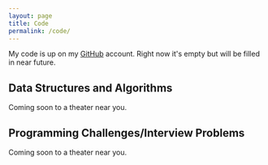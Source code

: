 ```yaml
---
layout: page
title: Code
permalink: /code/
---
```


My code is up on my [GitHub](https://github.com/jordanAnderson) account. Right now it's empty but will be filled in near future.


<h2>Data Structures and Algorithms </h2>

Coming soon to a theater near you.

<h2>Programming Challenges/Interview Problems</h2>

Coming soon to a theater near you.